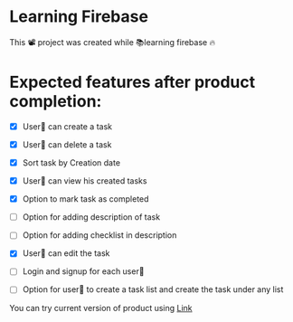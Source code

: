 # Learning Firebase
This 📽 project was created while 📚learning firebase 🔥

# Expected features after product completion:

- [x] User👤 can create a task
- [x] User👤 can delete a task
- [x] Sort task by Creation date
- [x] User👤 can view his created tasks
- [x] Option to mark task as completed
- [ ] Option for adding description of task
- [ ] Option for adding checklist in description
- [x] User👤 can edit the task
- [ ] Login and signup for each user👤
- [ ] Option for user👤 to create a task list and create the task under any list


You can try current version of product using [Link](https://todo-app-349b9.web.app)
